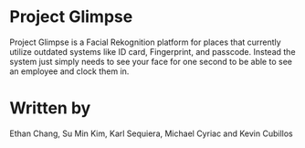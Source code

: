 # Project Glimpse 
Project Glimpse is a Facial Rekognition platform for places that currently utilize outdated systems like ID card, Fingerprint, and passcode. Instead the system just simply needs to see your face for one second to be able to see an employee and clock them in.

# Written by 
Ethan Chang, Su Min Kim, Karl Sequiera, Michael Cyriac and Kevin Cubillos
